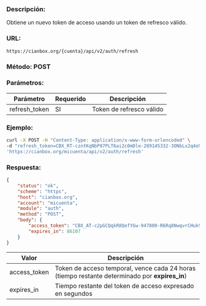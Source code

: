 ### Descripción:

Obtiene un nuevo token de acceso usando un token de refresco válido.

### URL:

`https://cianbox.org/{cuenta}/api/v2/auth/refresh`

### Método: POST

### Parámetros:

|Parámetro    |Requerido |Descripción              |
|-------------|----------|-------------------------|
|refresh_token|SI        |Token de refresco válido |


### Ejemplo:
```bash
curl -X POST -H "Content-Type: application/x-www-form-urlencoded" \
-d "refresh_token=CBX_RT-czntKqNbP87PLT6ai2c0mDle-289145332-3ONbLx2q4o9AtkZu-559849" \
'https://cianbox.org/micuenta/api/v2/auth/refresh'
```
### Respuesta:
```json
{
    "status": "ok",
    "scheme": "https",
    "host": "cianbox.org",
    "account": "micuenta",
    "module": "auth",
    "method": "POST",
    "body": {
        "access_token": "CBX_AT-c2pGCQqkR8QefYGw-947800-R6Rq8NwqvrCHuk9zmoddW49bDbhrMGqD-311038496",
        "expires_in": 86107
    }
}
```
|Valor         |Descripción |
|--------------|------------|
|access_token  |Token de acceso temporal, vence cada 24 horas (tiempo restante determinado por **expires_in**)|
|expires_in    | Tiempo restante del token de acceso expresado en segundos|